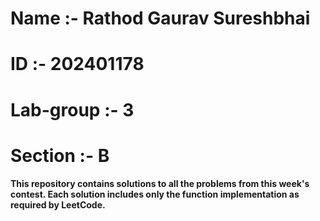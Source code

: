 # **Name** :-  **Rathod Gaurav Sureshbhai**
# **ID** :-  **202401178**
# **Lab-group** :-  **3**
# **Section** :-  **B**
**This repository contains solutions to all the problems from this week's contest. Each solution includes only the function implementation as required by LeetCode.**
